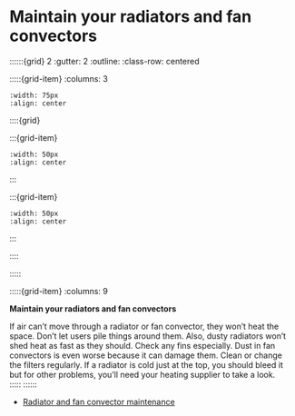 # Maintain your radiators and fan convectors
 
::::::{grid} 2
:gutter: 2
:outline: 
:class-row: centered

:::::{grid-item}
:columns: 3
```{image} /images/card-game/step-icons/step_2.svg
:width: 75px
:align: center
```


::::{grid}

:::{grid-item}

```{image} /images/card-game/carbon-icons/carbon_1.svg
:width: 50px
:align: center
```
:::

:::{grid-item}
```{image} /images/card-game/cost-icons/cost_1.svg
:width: 50px
:align: center
```
:::

::::

:::::

:::::{grid-item}
:columns: 9

**Maintain your radiators and fan convectors**

If air can’t move through a radiator or fan convector, they won’t heat the space.  Don’t let users pile things around them.  Also, dusty radiators won’t shed heat as fast as they should.  Check any fins especially. Dust in fan convectors is even worse because it can damage them.  Clean or change the filters regularly. If a radiator is cold just at the top, you should bleed it but for other problems, you’ll need your heating supplier to take a look.  
:::::
::::::
- [Radiator and fan convector maintenance](radiator-maintenance)
